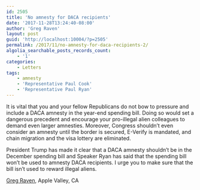 ```yaml
---
id: 2505
title: 'No amnesty for DACA recipients'
date: '2017-11-28T13:24:40-08:00'
author: 'Greg Raven'
layout: post
guid: 'http://localhost:10004/?p=2505'
permalink: /2017/11/no-amnesty-for-daca-recipients-2/
algolia_searchable_posts_records_count:
    - '1'
categories:
    - Letters
tags:
    - amnesty
    - 'Representative Paul Cook'
    - 'Representative Paul Ryan'
---
```


It is vital that you and your fellow Republicans do not bow to pressure and include a DACA amnesty in the year-end spending bill. Doing so would set a dangerous precedent and encourage your pro-illegal alien colleagues to demand even larger amnesties. Moreover, Congress shouldn’t even consider an amnesty until the border is secured, E-Verify is mandated, and chain migration and the visa lottery are eliminated.

President Trump has made it clear that a DACA amnesty shouldn’t be in the December spending bill and Speaker Ryan has said that the spending bill won’t be used to amnesty DACA recipients. I urge you to make sure that the bill isn’t used to reward illegal aliens.

[Greg Raven](https://www.gregraven.org), Apple Valley, CA